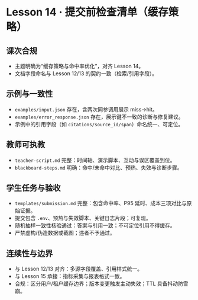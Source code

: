 # Lesson 14 · 提交前检查清单（缓存策略）

## 课次合规
- 主题明确为“缓存策略与命中率优化”，对齐 Lesson 14。
- 文档字段命名与 Lesson 12/13 的契约一致（检索/引用字段）。

## 示例与一致性
- `examples/input.json` 存在，含两次同参调用展示 miss→hit。
- `examples/error_response.json` 存在，展示键不一致的诊断与修复建议。
- 示例中的引用字段（如 `citations/source_id/span`）命名统一、可定位。

## 教师可执教
- `teacher-script.md` 完整：时间轴、演示脚本、互动与误区覆盖到位。
- `blackboard-steps.md` 明确：命中/未命中对比、预热、失效与诊断步骤。

## 学生任务与验收
- `templates/submission.md` 完整：包含命中率、P95 延时、成本三项对比与原始证据。
- 提交包含 `.env`、预热与失效脚本、关键日志片段；可复现。
- 随机抽样一致性核验通过：答案与引用一致；不可定位引用不得缓存。
- 严禁虚构/伪造数据或截图；违者不予通过。

## 连续性与边界
- 与 Lesson 12/13 对齐：多源字段覆盖、引用样式统一。
- 与 Lesson 15 承接：指标采集与报表格式一致。
- 合规：区分用户/租户缓存边界；版本变更触发主动失效；TTL 具备抖动防雪崩。